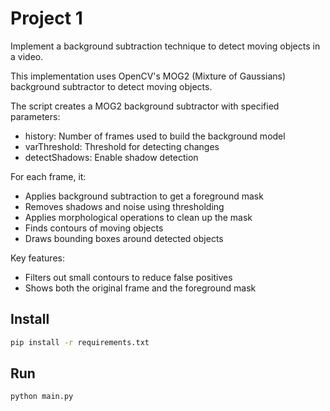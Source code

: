 # Project 1

Implement a background subtraction technique to detect moving objects in a video.

This implementation uses OpenCV's MOG2 (Mixture of Gaussians) background subtractor to detect moving objects.

The script creates a MOG2 background subtractor with specified parameters:
- history: Number of frames used to build the background model
- varThreshold: Threshold for detecting changes
- detectShadows: Enable shadow detection


For each frame, it:
- Applies background subtraction to get a foreground mask
- Removes shadows and noise using thresholding
- Applies morphological operations to clean up the mask
- Finds contours of moving objects
- Draws bounding boxes around detected objects


Key features:
- Filters out small contours to reduce false positives
- Shows both the original frame and the foreground mask

## Install
```sh
pip install -r requirements.txt
```

## Run
```sh
python main.py
```